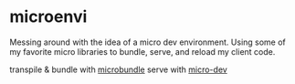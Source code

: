 # microenvi

Messing around with the idea of a micro dev environment. Using some of my favorite micro libraries to bundle, serve, and reload my client code.

transpile & bundle with [microbundle](https://github.com/developit/microbundle)
serve with [micro-dev](https://github.com/zeit/micro-dev)
